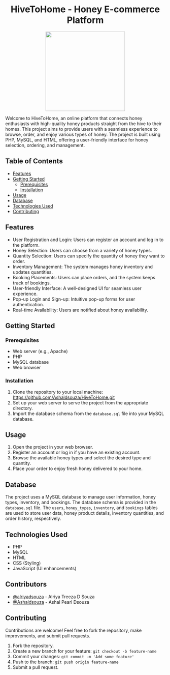 <h1 align='center'>HiveToHome - Honey E-commerce Platform</h1>



<p align='center'> <img src="https://github.com/Ashaldsouza/HiveToHome/assets/109797633/bb1355af-fc9f-4380-9236-c5f9f6050edc" width=250></p>



  Welcome to HiveToHome, an online platform that connects honey enthusiasts with high-quality honey products straight from the hive to their homes. This project aims to provide users with a seamless experience to browse, order, and enjoy various types of honey. The project is built using PHP, MySQL, and HTML, offering a user-friendly interface for honey selection, ordering, and management.

## Table of Contents

- [Features](#features)
- [Getting Started](#getting-started)
  - [Prerequisites](#prerequisites)
  - [Installation](#installation)
- [Usage](#usage)
- [Database](#database)
- [Technologies Used](#technologies-used)
- [Contributing](#contributing)

## Features

- User Registration and Login: Users can register an account and log in to the platform.
- Honey Selection: Users can choose from a variety of honey types.
- Quantity Selection: Users can specify the quantity of honey they want to order.
- Inventory Management: The system manages honey inventory and updates quantities.
- Booking Placements: Users can place orders, and the system keeps track of bookings.
- User-friendly Interface: A well-designed UI for seamless user experience.
- Pop-up Login and Sign-up: Intuitive pop-up forms for user authentication.
- Real-time Availability: Users are notified about honey availability.

## Getting Started

### Prerequisites

- Web server (e.g., Apache)
- PHP
- MySQL database
- Web browser

### Installation

1. Clone the repository to your local machine:
   https://github.com/Ashaldsouza/HiveToHome.git
2. Set up your web server to serve the project from the appropriate directory.
3. Import the database schema from the `database.sql` file into your MySQL database.

## Usage

1. Open the project in your web browser.
2. Register an account or log in if you have an existing account.
3. Browse the available honey types and select the desired type and quantity.
4. Place your order to enjoy fresh honey delivered to your home.

## Database

The project uses a MySQL database to manage user information, honey types, inventory, and bookings. The database schema is provided in the `database.sql` file. The `users`, `honey_types`, `inventory`, and `bookings` tables are used to store user data, honey product details, inventory quantities, and order history, respectively.

## Technologies Used

- PHP
- MySQL
- HTML
- CSS (Styling)
- JavaScript (UI enhancements)

## Contributors

- [@alriyadsouza](https://github.com/alriyadsouza) - Alriya Treeza D Souza
- [@Ashaldsouza](https://github.com/Ashaldsouza) - Ashal Pearl Dsouza

## Contributing

Contributions are welcome! Feel free to fork the repository, make improvements, and submit pull requests.

1. Fork the repository.
2. Create a new branch for your feature: `git checkout -b feature-name`
3. Commit your changes: `git commit -m 'Add some feature'`
4. Push to the branch: `git push origin feature-name`
5. Submit a pull request.
